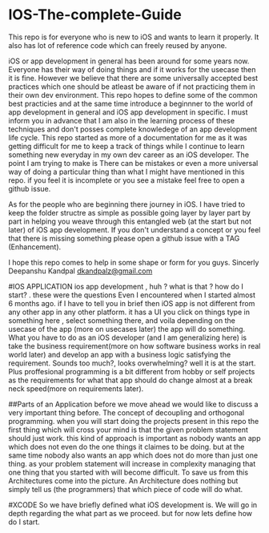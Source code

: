 # IOS-The-complete-Guide
This repo is for everyone who is new to iOS and wants to learn it properly. It also has lot of reference code which can freely reused by anyone.

iOS or app development in general has been around for some years now. Everyone has their way of doing things and if it works for the usecase then it is fine. However we believe that there are some universally accepted best practices which one should be atleast be aware of if not practicing them in their own dev environment. This repo hopes to define some of the common best practicies and at the same time introduce a beginnner to the world of app development in general and iOS app development in specific. 
I must inform you in advance that I am also in the learning process of these techniques and don't posses complete knowledege of an app development life cycle. This repo started as more of a documentation for me as it was getting difficult for me to keep a track of things while I continue to learn something new everyday in my own dev career as an iOS developer. The point I am trying to make is There can be mistakes or even a more universal way of doing a particular thing than what I might have mentioned in this repo. if you feel it is incomplete or you see a mistake feel free to open a github issue. 

As for the people who are beginning there journey in iOS. I have tried to keep the folder structre as simple as possible going layer by layer part by part in helping you weave through this entangled web (at the start but not later) of iOS app development. If you don't understand a concept or you feel that there is missing something please open a github issue with a TAG  (Enhancement).

I hope this repo comes to help in some shape or form for you guys.
Sincerly
Deepanshu Kandpal
dkandpalz@gmail.com


#IOS APPLICATION
ios app development , huh ? what is that ? how do I  start? . these were the questions Even I encountered when I started almost 6 months ago.
if I have to tell you in brief then iOS app is not different from any other app in any other platform. it has a UI you click on things type in something here , select something there, and voila depending on the usecase of the app (more on usecases later) the app will do something. What you have to do as an iOS developer (and I am generalizing here) is take the business requirement(more on how software business works in real world later) and develop an app with a business logic satisfying the requirement. Sounds too much?, looks overwhelming? well it is at the start. Plus proffesional programming is a bit different from hobby or self projects as the requirements for what that app should do change almost at a break neck speed(more on requirements later).

##Parts of an Application
before we move ahead we would like to discuss a very important thing before. The concept of decoupling and orthogonal programming.
when you will start doing the projects present in this repo the first thing which will cross your mind is that the given problem statement should just work. this kind of approach is important as nobody wants an app which does not even do the one things it claimes to be doing.
but at the same time nobody also wants an app which does not do more than just one thing. as your problem statement will increase in complexity managing that one thing that you started with will become difficult. To save us from this Architectures come into the picture.
An Architecture does nothing but simply tell us (the programmers) that which piece of code will do what.



#XCODE
So we have briefly defined what iOS development is. We will go in depth regarding the what part as we proceed. but for now lets define how do I start. 
